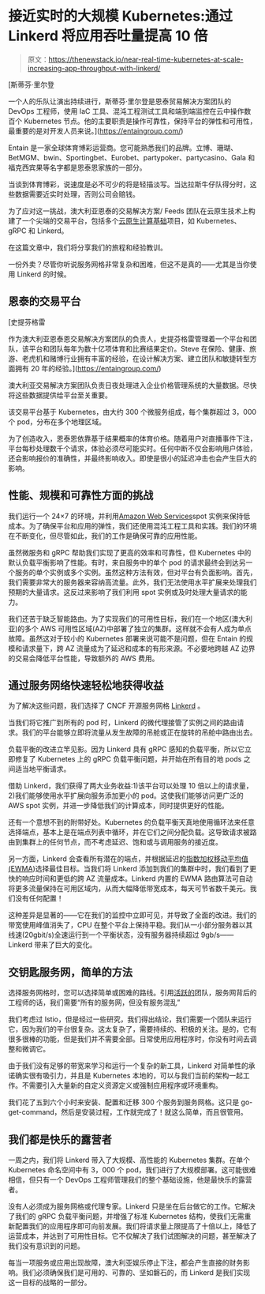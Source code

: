 # 接近实时的大规模 Kubernetes:通过 Linkerd 将应用吞吐量提高 10 倍

> 原文：<https://thenewstack.io/near-real-time-kubernetes-at-scale-increasing-app-throughput-with-linkerd/>

[](https://entaingroup.com/)

 [斯蒂芬·里尔登

一个人的乐队让演出持续进行，斯蒂芬·里尔登是恩泰贸易解决方案团队的 DevOps 工程师，使用 IaC 工具、混沌工程测试工具和端到端监控在云中操作数百个 Kubernetes 节点。他的主要职责是操作可靠性，保持平台的弹性和可用性，最重要的是对开发人员来说。](https://entaingroup.com/) [](https://entaingroup.com/)

Entain 是一家全球体育博彩运营商。您可能熟悉我们的品牌。立博、珊瑚、BetMGM、bwin、Sportingbet、Eurobet、partypoker、partycasino、Gala 和福克西宾果等名字都是恩泰恩家族的一部分。

当谈到体育博彩，说速度是必不可少的将是轻描淡写。当达拉斯牛仔队得分时，这些数据需要近实时处理，否则公司会赔钱。

为了应对这一挑战，澳大利亚恩泰的交易解决方案/ Feeds 团队在云原生技术上构建了一个尖端的交易平台，包括多个[云原生计算基础](https://cncf.io/?utm_content=inline-mention)项目，如 Kubernetes、gRPC 和 Linkerd。

在这篇文章中，我们将分享我们的旅程和经验教训。

一份外卖？尽管你听说服务网格非常复杂和困难，但这不是真的——尤其是当你使用 Linkerd 的时候。

## 恩泰的交易平台

 [史提芬格雷

作为澳大利亚恩泰恩交易解决方案团队的负责人，史提芬格雷管理着一个平台和团队，该平台和团队每年为数十亿项体育和比赛结果定价。Steve 在保险、健康、旅游、老虎机和赌博行业拥有丰富的经验，在设计解决方案、建立团队和敏捷转型方面拥有 20 年的经验。](https://entaingroup.com/) 

澳大利亚交易解决方案团队负责日夜处理进入企业价格管理系统的大量数据。尽快将这些数据提供给平台至关重要。

该交易平台基于 Kubernetes，由大约 300 个微服务组成，每个集群超过 3，000 个 pod，分布在多个地理区域。

为了创造收入，恩泰恩依靠基于结果概率的体育价格。随着用户对直播事件下注，平台每秒处理数千个请求，体验必须尽可能实时。任何中断不仅会影响用户体验，还会影响报价的准确性，并最终影响收入。即使是很小的延迟冲击也会产生巨大的影响。

## 性能、规模和可靠性方面的挑战

我们运行一个 24×7 的环境，并利用[Amazon Web Services](https://aws.amazon.com/?utm_content=inline-mention)spot 实例来保持低成本。为了确保平台和应用的弹性，我们还使用混沌工程工具和实践。我们的环境在不断变化，但尽管如此，我们的工作是确保可靠的应用性能。

虽然微服务和 gRPC 帮助我们实现了更高的效率和可靠性，但 Kubernetes 中的默认负载平衡影响了性能。有时，来自服务中的单个 pod 的请求最终会到达另一个服务的单个实例或多个实例。虽然这种方法有效，但对平台有负面影响。首先，我们需要非常大的服务器来容纳高流量。此外，我们无法使用水平扩展来处理我们预期的大量请求。这反过来影响了我们利用 spot 实例或及时处理大量请求的能力。

我们还苦于缺乏智能路由。为了实现我们的可用性目标，我们在一个地区(澳大利亚)的多个 AWS 可用性区域(AZ)中部署了独立的集群。这样就不会有人成为单点故障。虽然这对于较小的 Kubernetes 部署来说可能不是问题，但在 Entain 的规模和请求量下，跨 AZ 流量成为了延迟和成本的有形来源。不必要地跨越 AZ 边界的交易会降低平台性能，导致额外的 AWS 费用。

## 通过服务网络快速轻松地获得收益

为了解决这些问题，我们选择了 CNCF 开源服务网格 [Linkerd](https://linkerd.io/) 。

当我们将它推广到所有的 pod 时，Linkerd 的微代理接管了实例之间的路由请求。我们的平台能够立即将流量从发生故障的吊舱或正在旋转的吊舱中路由出去。

负载平衡的改进立竿见影。因为 Linkerd 具有 gRPC 感知的负载平衡，所以它立即修复了 Kubernetes 上的 gRPC 负载平衡问题，并开始在所有目的地 pods 之间适当地平衡请求。

借助 Linkerd，我们获得了两大业务收益:1)该平台可以处理 10 倍以上的请求量，2)我们能够使用水平扩展向服务添加更小的 pod。这使我们能够访问更广泛的 AWS spot 实例，并进一步降低我们的计算成本，同时提供更好的性能。

还有一个意想不到的附带好处。Kubernetes 的负载平衡天真地使用循环法来任意选择端点，基本上是在端点列表中循环，并在它们之间分配负载。这导致请求被路由到集群上的任何节点，而不考虑延迟、饱和或与调用服务的接近度。

另一方面，Linkerd 会查看所有潜在的端点，并根据延迟的[指数加权移动平均值(EWMA](https://linkerd.io/2016/03/16/beyond-round-robin-load-balancing-for-latency/))选择最佳目标。当我们将 Linkerd 添加到我们的集群中时，我们看到了更快的响应时间和更低的跨 AZ 流量成本。Linkerd 内置的 EWMA 路由算法可自动将更多流量保持在可用区域内，从而大幅降低带宽成本，每天可节省数千美元。我们没有任何配置！

这种差异是显著的——它在我们的监控中立即可见，并导致了全面的改进。我们的带宽使用峰值消失了，CPU 在整个平台上保持平稳。我们从一小部分服务器以其线速(20gbit/s)全速运行到一个平衡状态，没有服务器持续超过 9gb/s——Linkerd 带来了巨大的变化。

## 交钥匙服务网，简单的方法

选择服务网格时，您可以选择简单或困难的路线。引用[活跃的](https://buoyant.io/)团队，服务网背后的工程师的话，我们需要“所有的服务网，但没有服务混乱”

我们考虑过 Istio，但是经过一些研究，我们得出结论，我们需要一个团队来运行它，因为我们的平台很复杂。这太复杂了，需要持续的、积极的关注。是的，它有很多很棒的功能，但是我们并不需要全部。日常使用应用程序时，你没有时间去调整和微调它。

由于我们没有足够的带宽来学习和运行一个复杂的新工具，Linkerd 对简单性的承诺确实很有吸引力，并且是 Kubernetes 本地的，可以与我们当前的架构一起工作。不需要引入大量新的自定义资源定义或强制应用程序或环境重构。

我们花了五到六个小时来安装、配置和迁移 300 个服务到服务网格。这只是 go-get-command，然后是安装过程，工作就完成了！就这么简单，而且很管用。

## 我们都是快乐的露营者

一周之内，我们将 Linkerd 带入了大规模、高性能的 Kubernetes 集群。在单个 Kubernetes 命名空间中有 3，000 个 pod，我们进行了大规模部署。这可能很难相信，但只有一个 DevOps 工程师管理我们的整个基础设施，他是最快乐的露营者。

没有人必须成为服务网格或代理专家。Linkerd 只是坐在后台做它的工作。它解决了我们的 gRPC 负载平衡问题，并增强了标准 Kubernetes 结构，使我们无需重新配置我们的应用程序即可向前发展。我们将请求量上限提高了十倍以上，降低了运营成本，并达到了可用性目标。它不仅解决了我们试图解决的问题，甚至解决了我们没有意识到的问题。

每当一项服务或应用出现故障，澳大利亚娱乐停止下注，都会产生直接的财务影响。我们必须确保我们是可用的、可靠的、坚如磐石的，而 Linkerd 是我们实现这一目标的战略的一部分。

<svg xmlns:xlink="http://www.w3.org/1999/xlink" viewBox="0 0 68 31" version="1.1"><title>Group</title> <desc>Created with Sketch.</desc></svg>